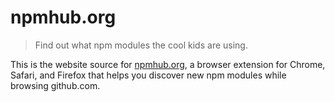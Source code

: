 # npmhub.org

> Find out what npm modules the cool kids are using.

This is the website source for [npmhub.org](https://npmhub.org), a browser extension for Chrome, Safari, and Firefox that helps you discover new npm modules while browsing github.com.

